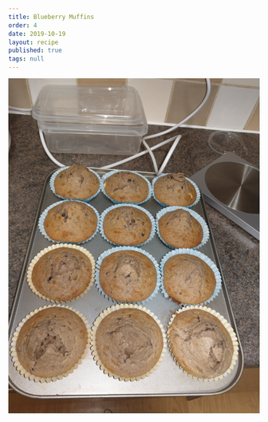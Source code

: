 ```yaml
---
title: Blueberry Muffins
order: 4
date: 2019-10-19
layout: recipe
published: true
tags: null
---
```



![12 Large Muffins still in their cases, in their baking tray](../uploads/imag0861.jpg "Blueberry Muffins")